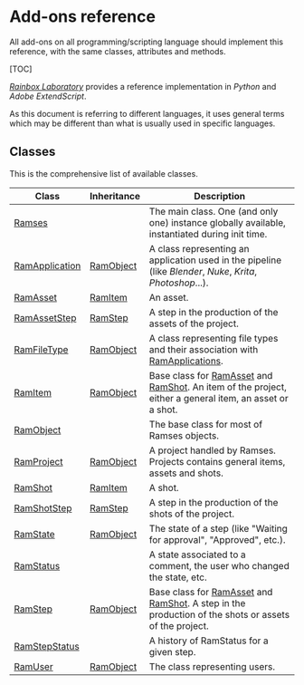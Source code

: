 # Add-ons reference

All add-ons on all programming/scripting language should implement this reference, with the same classes, attributes and methods.

[TOC]

[*Rainbox Laboratory*](https://rainboxlab.org) provides a reference implementation in *Python* and *Adobe ExtendScript*.

As this document is referring to different languages, it uses general terms which may be different than what is usually used in specific languages.

## Classes

This is the comprehensive list of available classes.

| Class | Inheritance | Description |
| ---- | ---- | ---- |
| [Ramses](ramses.md) | | The main class. One (and only one) instance globally available, instantiated during init time. |
| [RamApplication](ram_application.md) | [RamObject](ram_object.md) | A class representing an application used in the pipeline (like *Blender*, *Nuke*, *Krita*, *Photoshop*...). |
| [RamAsset](ram_asset.md) | [RamItem](ram_item.md) | An asset. |
| [RamAssetStep](ram_assetstep.md) | [RamStep](ram_step.md) | A step in the production of the assets of the project. |
| [RamFileType](ram_filetype.md) | [RamObject](ram_object.md) | A class representing file types and their association with [RamApplications](ram_application.md). |
| [RamItem](ram_item.md) | [RamObject](ram_object.md) | Base class for [RamAsset](ram_asset.md) and [RamShot](ram_shot.md). An item of the project, either a general item, an asset or a shot. |
| [RamObject](ram_object.md) | | The base class for most of Ramses objects. |
| [RamProject](ram_project.md) | [RamObject](ram_object.md) | A project handled by Ramses. Projects contains general items, assets and shots. |
| [RamShot](ram_shot.md) | [RamItem](ram_item.md) | A shot. |
| [RamShotStep](ram_shotstep.md) | [RamStep](ram_step.md) | A step in the production of the shots of the project. |
| [RamState](ram_asset.md) | [RamObject](ram_object.md) | The state of a step (like "Waiting for approval", "Approved", etc.). |
| [RamStatus](ram_status.md) | | A state associated to a comment, the user who changed the state, etc. |
| [RamStep](ram_step.md) | [RamObject](ram_object.md) | Base class for [RamAsset](ram_asset.md) and [RamShot](ram_shot.md). A step in the production of the shots or assets of the project. |
| [RamStepStatus](ram_stepstatus.md) | | A history of RamStatus for a given step. |
| [RamUser](ram_user.md) | [RamObject](ram_object.md) | The class representing users. |